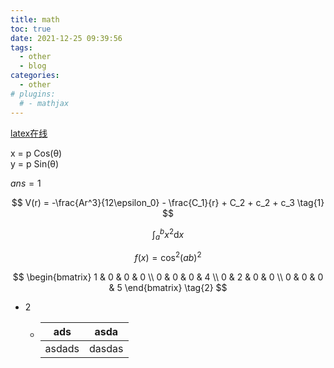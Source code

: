 ```yaml
---
title: math
toc: true
date: 2021-12-25 09:39:56
tags:
  - other
  - blog
categories:
  - other
# plugins:
  # - mathjax
---
```


[latex在线](https://www.codecogs.com/latex/eqneditor.php?lang=zh-cn)

x = p Cos(θ)  
y = p Sin(θ)

$ans=1$

<!--more-->

$$
V(r)  = -\frac{Ar^3}{12\epsilon_0} - \frac{C_1}{r} + C_2 + c_2 + c_3 \tag{1}
$$

$$ \int_{a}^{b}x^2{\mathrm{d} x}  $$

$$f(x) =\cos ^2 (ab)^2$$

$$
\begin{bmatrix}
 1 & 0 &  0 & 0 \\  
 0 & 0 &  0 & 4 \\   
 0 & 2 &  0 & 0 \\   
 0 & 0 &  0 & 5 
\end{bmatrix} \tag{2}
$$

- 2
  - |ads|asda|
    |---|---|
    |asdads|dasdas|




